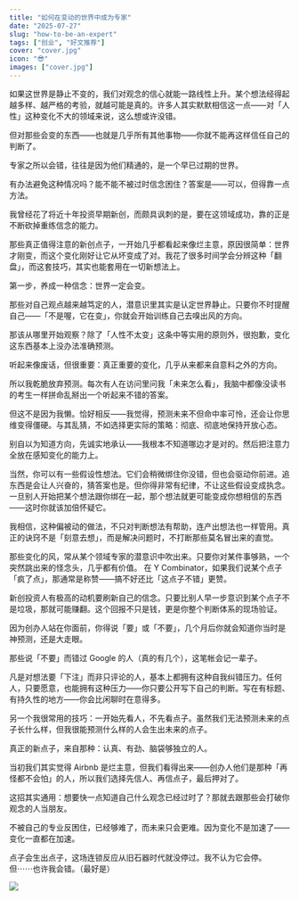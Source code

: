 ```yaml
---
title: "如何在变动的世界中成为专家"
date: "2025-07-27"
slug: "how-to-be-an-expert"
tags: ["创业", "好文推荐"]
cover: "cover.jpg"
icon: "😎"
images: ["cover.jpg"]
---
```

如果这世界是静止不变的，我们对观念的信心就能一路线性上升。某个想法经得起越多样、越严格的考验，就越可能是真的。许多人其实默默相信这一点——对「人性」这种变化不大的领域来说，这么想或许没错。



但对那些会变的东西——也就是几乎所有其他事物——你就不能再这样信任自己的判断了。



专家之所以会错，往往是因为他们精通的，是一个早已过期的世界。



有办法避免这种情况吗？能不能不被过时信念困住？答案是——可以，但得靠一点方法。



我曾经花了将近十年投资早期新创，而颇具讽刺的是，要在这领域成功，靠的正是不断砍掉重练信念的能力。



那些真正值得注意的新创点子，一开始几乎都看起来像烂主意，原因很简单：世界才刚变，而这个变化刚好让它从坏变成了对。我花了很多时间学会分辨这种「翻盘」，而这套技巧，其实也能套用在一切新想法上。



第一步，养成一种信念：世界一定会变。



那些对自己观点越来越笃定的人，潜意识里其实是认定世界静止。只要你不时提醒自己——「不是喔，它在变」，你就会开始训练自己去嗅出风的方向。



那该从哪里开始观察？除了「人性不太变」这条中等实用的原则外，很抱歉，变化这东西基本上没办法准确预测。



听起来像废话，但很重要：真正重要的变化，几乎从来都来自意料之外的方向。



所以我乾脆放弃预测。每次有人在访问里问我「未来怎么看」，我脑中都像没读书的考生一样拼命乱掰出一个听起来不错的答案。



但这不是因为我懒。恰好相反——我觉得，预测未来不但命中率可怜，还会让你思维变得僵硬。与其乱猜，不如选择更实际的策略：彻底、彻底地保持开放心态。



别自以为知道方向，先诚实地承认——我根本不知道哪边才是对的。然后把注意力全放在感知变化的能力上。



当然，你可以有一些假设性想法。它们会稍微绑住你没错，但也会驱动你前进。追东西是会让人兴奋的，猜答案也是。但你得非常有纪律，不让这些假设变成执念。
一旦别人开始把某个想法跟你绑在一起，那个想法就更可能变成你想相信的东西——这时你就该加倍怀疑它。



我相信，这种偏被动的做法，不只对判断想法有帮助，连产出想法也一样管用。真正的诀窍不是「刻意去想」，而是解决问题时，不打断那些莫名冒出来的直觉。



那些变化的风，常从某个领域专家的潜意识中吹出来。只要你对某件事够熟，一个突然跳出来的怪念头，几乎都有价值。
在 Y Combinator，如果我们说某个点子「疯了点」，那通常是称赞——搞不好还比「这点子不错」更赞。



新创投资人有极高的动机要刷新自己的信念。只要比别人早一步意识到某个点子不是垃圾，那就可能赚翻。这个回报不只是钱，更是你整个判断体系的现场验证。



因为创办人站在你面前，你得说「要」或「不要」，几个月后你就会知道你当时是神预测，还是大走眼。



那些说「不要」而错过 Google 的人（真的有几个），这笔帐会记一辈子。



凡是对想法要「下注」而非只评论的人，基本上都拥有这种自我纠错压力。任何人，只要愿意，也能拥有这种压力——你只要公开写下自己的判断。写在有标题、有持久性的地方——你会比闲聊时在意得多。



另一个我很常用的技巧：一开始先看人，不先看点子。虽然我们无法预测未来的点子长什么样，但我很能预测什么样的人会生出未来的点子。



真正的新点子，来自那种：认真、有劲、脑袋够独立的人。



当初我们其实觉得 Airbnb 是烂主意，但我们看得出来——创办人他们是那种「再怪都不会怕」的人，所以我们选择先信人、再信点子，最后押对了。



这招其实通用：想要快一点知道自己什么观念已经过时了？那就去跟那些会打破你观念的人当朋友。



不被自己的专业反困住，已经够难了，而未来只会更难。因为变化不是加速了——变化一直都在加速。



点子会生出点子，这场连锁反应从旧石器时代就没停过。我不认为它会停。
但⋯⋯也许我会错。（最好是）




![](https://prod-files-secure.s3.us-west-2.amazonaws.com/112d0858-5090-4d34-a606-b75eb8d65fd2/46476355-9cf3-4e99-9b7a-3531bc426380/1000202064.png?X-Amz-Algorithm=AWS4-HMAC-SHA256&X-Amz-Content-Sha256=UNSIGNED-PAYLOAD&X-Amz-Credential=ASIAZI2LB466XB764X3Z%2F20250822%2Fus-west-2%2Fs3%2Faws4_request&X-Amz-Date=20250822T043911Z&X-Amz-Expires=3600&X-Amz-Security-Token=IQoJb3JpZ2luX2VjELT%2F%2F%2F%2F%2F%2F%2F%2F%2F%2FwEaCXVzLXdlc3QtMiJGMEQCIEN%2FGad%2F62jfVVL6%2B8By%2FYAjLxwjlR7yVkxMPizUOWxPAiA5oZ51YSYULDT39RTa5EeTTAD%2BK%2FtAe0vrTO5mhRI9RSqIBAj9%2F%2F%2F%2F%2F%2F%2F%2F%2F%2F8BEAAaDDYzNzQyMzE4MzgwNSIMfl2UCe6rFfTznr8MKtwDl8%2B3WBhH0nfI3BJz6PYWFc8nQ3%2BomyjsiD6JAJ62j%2FDGB5dDn4aWRKsyzLXhUrmJ8p%2Fp42NwEgiH7ZyMVFjFOd93ec5ERn%2BGEWkM19e14aNuuzq%2FWAPd9vV6i7QhZPmgRYLyrtNC0l6u59xvEdR9ZaifPo%2FHjGXkLc5CNSL8atyJeeXON5dpJEDvXn0rIanE9yEJ7mMpUbpfB9mlrvKONlk63%2BeaXKOMtnOoD%2FdCYYu7Ek2ypZCNi5tqxym5m2LU%2FIoyujk21leYOk%2FtWrAvVBIBy9I8mphtxqogbR94dpiyA%2BEKWNdB%2B0eKpRmpdSwvXyxWEJhxlQnT5pIRmBcRus3w4%2B4ZI36Xu7CBUXlo%2FDCpoTaRIzkgox00lfmC4NTHz4V3Yt6EODMNjQE6Ja3MfG1aNjQxMEqpbNrknCIvPMSv%2FnYL%2BQuAIo8n2GWBrLtp3Tct5sF3fsFtCTx7dy6VSAb7%2Brs1eOf4LmyZ%2FXx17gEey3cVeVI0%2FEbCOvO4QCo5TZ8uUWJwbvHcufGLcR9Ctxvwa4a2RnkPY%2FVn9PmXXWXZlZrDR448Fcqj9aZLwc1gbQaSlky764h3O5mvUSzjUbcLNg%2B6EbHMhDLBlT%2FCGF4e2DwOyz1EKJanbGMw28afxQY6pgFbKDzu9MXWYnu3eJ%2FD%2BqfMLWm%2Fl4V9PUO8MqZxmYP%2FI0krrMw3LjJ4htNKc17heW5nKa70lKbccqBYHnTCbv7725xIBs%2FjOYr5NOZtH1%2B6bt91Xi27Zj2YGXHX1hnxCvIN%2FRyLthenrNMvapB3Dkwd8g0xchZmqyPfvQduB23TncjkVBP%2BnYnkyWBNx0akkOMHbBD7XN4OMHfVD%2FDwWVuOFqet0ryF&X-Amz-Signature=0d53b3c85ba98657488e2048f82eb94b5a834d0429cbf9963be7354fda7ace81&X-Amz-SignedHeaders=host&x-amz-checksum-mode=ENABLED&x-id=GetObject)

